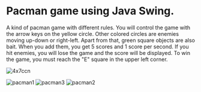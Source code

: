 # Pacman game using Java Swing.
 A kind of pacman game with different rules. You will control the game with the arrow keys on the yellow circle. Other colored circles are enemies moving up-down or right-left. Apart from that, green square objects are also bait. When you add them, you get 5 scores and 1 score per second. If you hit enemies, you will lose the game and the score will be displayed. To win the game, you must reach the "E" square in the upper left corner.
 
 
![4x7ccn](https://user-images.githubusercontent.com/72974967/107265659-946f0400-6a55-11eb-88b6-b3adfc095cc2.gif)

![pacman1](https://user-images.githubusercontent.com/72974967/107266245-49092580-6a56-11eb-9435-f538971f7481.png)
![pacman3](https://user-images.githubusercontent.com/72974967/107266252-4c041600-6a56-11eb-9f38-573b1a9086d1.png)
![pacman2](https://user-images.githubusercontent.com/72974967/107266257-4d354300-6a56-11eb-8cfa-40126238638c.png)

